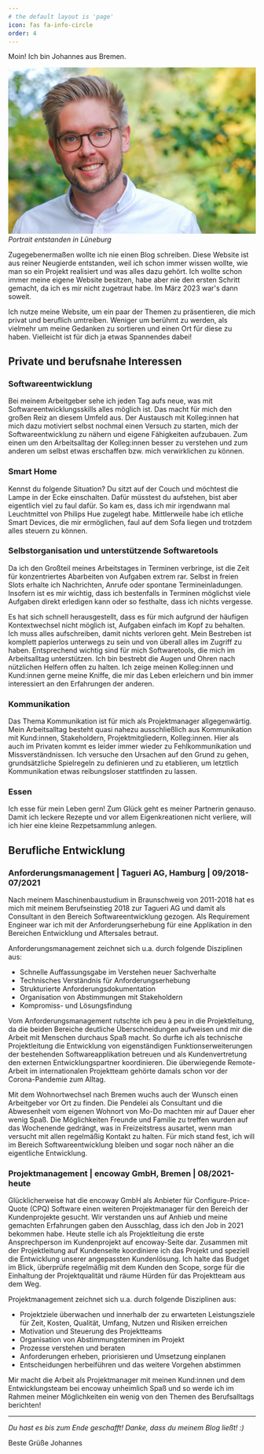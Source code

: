 ```yaml
---
# the default layout is 'page'
icon: fas fa-info-circle
order: 4
---
```


Moin!
Ich bin Johannes aus Bremen.

![Portrait von Johannes](../assets/img/portrait-schwalbach.jpg)
_Portrait entstanden in Lüneburg_

Zugegebenermaßen wollte ich nie einen Blog schreiben. Diese Website ist aus reiner Neugierde entstanden, weil ich schon immer wissen wollte, wie man so ein Projekt realisiert und was alles dazu gehört. Ich wollte schon immer meine eigene Website besitzen, habe aber nie den ersten Schritt gemacht, da ich es mir nicht zugetraut habe. Im März 2023 war's dann soweit. 

Ich nutze meine Website, um ein paar der Themen zu präsentieren, die mich privat und beruflich umtreiben.  Weniger um berühmt zu werden, als vielmehr um meine Gedanken zu sortieren und einen Ort für diese zu haben. Vielleicht ist für dich ja etwas Spannendes dabei!

## Private und berufsnahe Interessen

### Softwareentwicklung
Bei meinem Arbeitgeber sehe ich jeden Tag aufs neue, was mit Softwareentwicklungsskills alles möglich ist. Das macht für mich den großen Reiz an diesem Umfeld aus. Der Austausch mit Kolleg:innen hat mich dazu motiviert selbst nochmal einen Versuch zu starten, mich der Softwareentwicklung zu nähern und eigene Fähigkeiten aufzubauen. Zum einen um den Arbeitsalltag der Kolleg:innen besser zu verstehen und zum anderen um selbst etwas erschaffen bzw. mich verwirklichen zu können.
### Smart Home
Kennst du folgende Situation? Du sitzt auf der Couch und möchtest die Lampe in der Ecke einschalten. Dafür müsstest du aufstehen, bist aber eigentlich viel zu faul dafür. So kam es, dass ich mir irgendwann mal Leuchtmittel von Philips Hue zugelegt habe. Mittlerweile habe ich etliche Smart Devices, die mir ermöglichen, faul auf dem Sofa liegen und trotzdem alles steuern zu können.
### Selbstorganisation und unterstützende Softwaretools
Da ich den Großteil meines Arbeitstages in Terminen verbringe, ist die Zeit für konzentriertes Abarbeiten von Aufgaben extrem rar. Selbst in freien Slots erhalte ich Nachrichten, Anrufe oder spontane Termineinladungen. Insofern ist es mir wichtig, dass ich bestenfalls in Terminen möglichst viele Aufgaben direkt erledigen kann oder so festhalte, dass ich nichts vergesse.

Es hat sich schnell herausgestellt, dass es für mich aufgrund der häufigen Kontextwechsel nicht möglich ist,  Aufgaben einfach im Kopf zu behalten. Ich muss alles aufschreiben, damit nichts verloren geht. Mein Bestreben ist komplett papierlos unterwegs zu sein und von überall alles im Zugriff zu haben. Entsprechend wichtig sind für mich Softwaretools, die mich im Arbeitsalltag unterstützen. Ich bin bestrebt die Augen und Ohren nach nützlichen Helfern offen zu halten. Ich zeige meinen Kolleg:innen und Kund:innen gerne meine Kniffe, die mir das Leben erleichern und bin immer interessiert an den Erfahrungen der anderen.
### Kommunikation
Das Thema Kommunikation ist für mich als Projektmanager allgegenwärtig. Mein Arbeitsalltag besteht quasi nahezu ausschließlich aus Kommunikation mit Kund:innen, Stakeholdern, Projektmitgliedern, Kolleg:innen. Hier als auch im Privaten kommt es leider immer wieder zu Fehlkommunikation und Missverständnissen. Ich versuche den Ursachen auf den Grund zu gehen, grundsätzliche Spielregeln zu definieren und zu etablieren, um letztlich Kommunikation etwas reibungsloser stattfinden zu lassen.
### Essen
Ich esse für mein Leben gern! Zum Glück geht es meiner Partnerin genauso. Damit ich leckere Rezepte und vor allem Eigenkreationen nicht verliere, will ich hier eine kleine Rezpetsammlung anlegen.

## Berufliche Entwicklung

### Anforderungsmanagement | Tagueri AG, Hamburg | 09/2018-07/2021

Nach meinem Maschinenbaustudium in Braunschweig von 2011-2018 hat es mich mit meinem Berufseinstieg 2018 zur Tagueri AG und damit als Consultant in den Bereich Softwareentwicklung gezogen. Als Requirement Engineer war ich mit der Anforderungserhebung für eine Applikation in den Bereichen Entwicklung und Aftersales betraut.

Anforderungsmanagement zeichnet sich u.a. durch folgende Disziplinen aus:
* Schnelle Auffassungsgabe im Verstehen neuer Sachverhalte
* Technisches Verständnis für Anforderungserhebung
* Strukturierte Anforderungsdokumentation
* Organisation von Abstimmungen mit Stakeholdern
* Kompromiss- und Lösungsfindung

Vom Anforderungsmanagement rutschte ich peu à peu in die Projektleitung, da die beiden Bereiche deutliche Überschneidungen aufweisen und mir die Arbeit mit Menschen durchaus Spaß macht. So durfte ich als technische Projektleitung die Entwicklung von eigenständigen Funktionserweiterungen der bestehenden Softwareapplikation betreuen und als Kundenvertretung den externen Entwicklungspartner koordinieren. Die überwiegende Remote-Arbeit im internationalen Projektteam gehörte damals schon vor der Corona-Pandemie zum Alltag.

Mit dem Wohnortwechsel nach Bremen wuchs auch der Wunsch einen Arbeitgeber vor Ort zu finden. Die Pendelei als Consultant und die Abwesenheit vom eigenen Wohnort von Mo-Do machten mir auf Dauer eher wenig Spaß. Die Möglichkeiten Freunde und Familie zu treffen wurden auf das Wochenende gedrängt, was in Freizeitstress ausartet, wenn man versucht mit allen regelmäßig Kontakt zu halten. Für mich stand fest, ich will im Bereich Softwareentwicklung bleiben und sogar noch näher an die eigentliche Entwicklung. 

### Projektmanagement | encoway GmbH, Bremen | 08/2021-heute

Glücklicherweise hat die encoway GmbH als Anbieter für Configure-Price-Quote (CPQ) Software einen weiteren Projektmanager für den Bereich der Kundenprojekte gesucht. Wir verstanden uns auf Anhieb und meine gemachten Erfahrungen gaben den Ausschlag, dass ich den Job in 2021 bekommen habe. Heute stelle ich als Projektleitung die erste Ansprechperson im Kundenprojekt auf encoway-Seite dar. Zusammen mit der Projektleitung auf Kundenseite koordiniere ich das Projekt und speziell die Entwicklung unserer angepassten Kundenlösung. Ich halte das Budget im Blick, überprüfe regelmäßig mit dem Kunden den Scope, sorge für die Einhaltung der Projektqualität und räume Hürden für das Projektteam aus dem Weg.

Projektmanagement zeichnet sich u.a. durch folgende Disziplinen aus:
* Projektziele überwachen und innerhalb der zu erwarteten Leistungsziele für Zeit, Kosten, Qualität, Umfang, Nutzen und Risiken erreichen
* Motivation und Steuerung des Projektteams
* Organisation von Abstimmungsterminen im Projekt
* Prozesse verstehen und beraten
* Anforderungen erheben, priorisieren und Umsetzung einplanen
* Entscheidungen herbeiführen und das weitere Vorgehen abstimmen

Mir macht die Arbeit als Projektmanager mit meinen Kund:innen und dem Entwicklungsteam bei encoway unheimlich Spaß und so werde ich im Rahmen meiner Möglichkeiten ein wenig von den Themen des Berufsalltags berichten! 

---

_Du hast es bis zum Ende geschafft! Danke, dass du meinem Blog ließt! :)_

Beste Grüße
Johannes